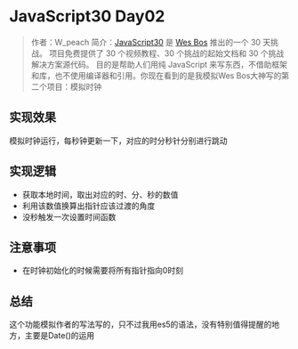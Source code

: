 # JavaScript30 Day02

>作者：W_peach
>简介：[JavaScript30](https://javascript30.com) 是 [Wes Bos](https://github.com/wesbos) 推出的一个 30 天挑战。
项目免费提供了 30 个视频教程、30 个挑战的起始文档和 30 个挑战解决方案源代码。
目的是帮助人们用纯 JavaScript 来写东西，不借助框架和库，也不使用编译器和引用。你现在看到的是我模拟Wes Bos大神写的第二个项目：模拟时钟

## 实现效果

模拟时钟运行，每秒钟更新一下，对应的时分秒针分别进行跳动

## 实现逻辑

* 获取本地时间，取出对应的时、分、秒的数值
* 利用该数值换算出指针应该过渡的角度
* 没秒触发一次设置时间函数

## 注意事项

* 在时钟初始化的时候需要将所有指针指向0时刻

## 总结

这个功能模拟作者的写法写的，只不过我用es5的语法，没有特别值得提醒的地方，主要是Date()的运用